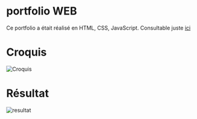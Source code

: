 # portfolio WEB
Ce portfolio a était réalisé en HTML, CSS, JavaScript.
Consultable juste [ici](tchoow.github.io/portfolio/)

# Croquis
![Croquis](https://media.discordapp.net/attachments/671292077870415872/928760985991393280/Croquis_PF.png?width=500&height=830)

# Résultat
![resultat](https://media.discordapp.net/attachments/671292077870415872/946029410862125056/unknown.png?width=1111&height=676)
